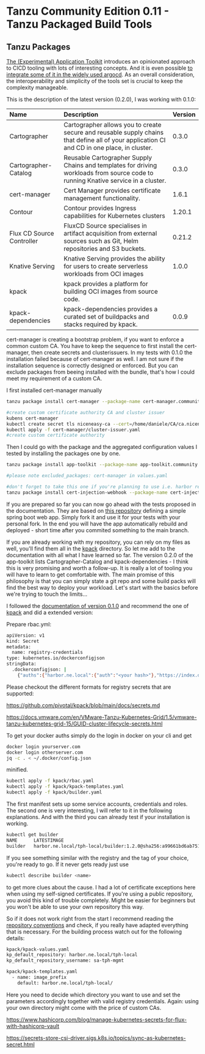 # Tanzu Community Edition 0.11 - Tanzu Packaged Build Tools 
## Tanzu Packages

[The (Experimental) Application Toolkit](https://tanzucommunityedition.io/docs/main/package-readme-app-toolkit-0.2.0/) introduces an opinionated approach to CICD tooling with lots of interesting concepts. And it is even possible [to integrate some of it in the widely used argocd](https://carvel.dev/blog/argocd-carvel-plugin/). As an overall consideration, the interoperability and simplicity of the tools set is crucial to keep the complexity manageable.

This is the description of the latest version (0.2.0), I was working with 0.1.0:

|Name|Description|Version|
|:----|:----|:----|
|Cartographer|Cartographer allows you to create secure and reusable supply chains that define all of your application CI and CD in one place, in cluster.|0.3.0|
|Cartographer-Catalog|Reusable Cartographer Supply Chains and templates for driving workloads from source code to running Knative service in a cluster.|0.3.0|
|cert-manager|Cert Manager provides certificate management functionality.|1.6.1|
|Contour|Contour provides Ingress capabilities for Kubernetes clusters|1.20.1|
|Flux CD Source Controller|FluxCD Source specialises in artifact acquisition from external sources such as Git, Helm repositories and S3 buckets.|0.21.2|
|Knative Serving|Knative Serving provides the ability for users to create serverless workloads from OCI images|1.0.0|
|kpack|kpack provides a platform for building OCI images from source code.| |
|kpack-dependencies|kpack-dependencies provides a curated set of buildpacks and stacks required by kpack.|0.0.9|

cert-manager is creating a bootstrap problem, if you want to enforce a common custom CA. You have to keep the sequence to first install the cert-manager, then create secrets and clusterissuers. In my tests with 0.1.0 the installation failed because of cert-manager as well. I am not sure if the installation sequence is correctly designed or enforced. But you can exclude packages from beeing installed with the bundle, that's how I could meet my requirement of a custom CA.

I first installed cert-manager manually

```bash
tanzu package install cert-manager --package-name cert-manager.community.tanzu.vmware.com --version 1.6.1

#create custom certificate authority CA and cluster issuer
kubens cert-manager
kubectl create secret tls niceneasy-ca --cert=/home/daniele/CA/ca.niceneasy.ch.crt --key=/home/daniele/CA/ca.niceneasy.ch.key
kubectl apply -f cert-manager/cluster-issuer.yaml 
#create custom certificate authority
```
Then I could go with the package and the aggregated configuration values I tested by installing the packages one by one.

```bash
tanzu package install app-toolkit --package-name app-toolkit.community.tanzu.vmware.com --version 0.1.0 -f app-toolkit/values.yaml -n tanzu-package-repo-global

#please note excluded_packages: cert-manager in values.yaml

#don't forget to take this one if you're planning to use i.e. harbor registry with your custom CA
tanzu package install cert-injection-webhook --package-name cert-injection-webhook.community.tanzu.vmware.com --version 0.1.0 -f ./cert-injection-webhook/cert-injection-webhook-config-values.yaml
```
If you are prepared so far you can now go ahead with the tests proposed in the documentation. They are based on [this repository](https://github.com/cgsamp/tanzu-simple-web-app) defining a simple spring boot web app. Simply fork it and use it for your tests with your personal fork. In the end you will have the app automatically rebuild and deployed - short time after you commited something to the main branch.

If you are already working with my repository, you can rely on my files as well, you'll find them all in the [kpack](../../kpack/) directory. So let me add to the documentation with all what I have learned so far. The version 0.2.0 of the app-toolkit lists Cartographer-Catalog and kpack-dependencies - I think this is very promising and worth a follow-up. It is really a lot of tooling you will have to learn to get comfortable with. The main promise of this philosophy is that you can simply state a git repo and some build packs will find the best way to deploy your workload. Let's start with the basics before we're trying to touch the limits...

I followed the [documentation of version 0.1.0](https://tanzucommunityedition.io/docs/main/package-readme-app-toolkit-0.1.0/) and recommend the one of [kpack](https://tanzucommunityedition.io/docs/main/package-readme-kpack-0.5.1/) and did a extended version:

Prepare rbac.yml:

```bash
apiVersion: v1
kind: Secret
metadata:
  name: registry-credentials
type: kubernetes.io/dockerconfigjson
stringData:
  .dockerconfigjson: | 
    {"auths":{"harbor.ne.local":{"auth":"<your hash>"},"https://index.docker.io/v1/":{"auth":"<your hash>"}}}
```
Please checkout the different formats for registry secrets that are supported:

https://github.com/pivotal/kpack/blob/main/docs/secrets.md 

https://docs.vmware.com/en/VMware-Tanzu-Kubernetes-Grid/1.5/vmware-tanzu-kubernetes-grid-15/GUID-cluster-lifecycle-secrets.html

To get your docker auths simply do the login in docker on your cli and get 
```bash
docker login yourserver.com
docker login otherserver.com
jq -c . < ~/.docker/config.json 
```
minified.

```bash
kubectl apply -f kpack/rbac.yaml
kubectl apply -f kpack/kpack-templates.yaml
kubectl apply -f kpack/builder.yaml
```

The first manifest sets up some service accounts, credentials and roles. The second one is very interesting, I will refer to it in the following explanations. And with the third you can already test if your installation is working.


```bash
kubectl get builder
NAME      LATESTIMAGE                                                                                                       READY
builder   harbor.ne.local/tph-local/builder:1.2.0@sha256:a99661bd6ab75114f7418fd1d255f3567db2cda2f45194bddeaaa5d9f5530ce4   True
```
If you see something similar with the registry and the tag of your choice, you're ready to go. If it never gets ready just use 

```bash
kubectl describe builder <name>
```

to get more clues about the cause. I had a lot of certificate exceptions here when using my self-signed certificates. If you're using a public repository, you avoid this kind of trouble completely. Might be easier for beginners but you won't be able to use your own repository this way.

So if it does not work right from the start I recommend reading the [repository conventions](../../README.md) and check, if you really have adapted everything that is necessary. For the building process watch out for the following details:

```bash
kpack/kpack-values.yaml
kp_default_repository: harbor.ne.local/tph-local
kp_default_repository_username: sa-tph-mgmt

kpack/kpack-templates.yaml
  - name: image_prefix
    default: harbor.ne.local/tph-local/
```
Here you need to decide which directory you want to use and set the parameters accordingly together with valid registry credentials.
Again: using your own directory might come with the price of custom CAs.





https://www.hashicorp.com/blog/manage-kubernetes-secrets-for-flux-with-hashicorp-vault

https://secrets-store-csi-driver.sigs.k8s.io/topics/sync-as-kubernetes-secret.html




